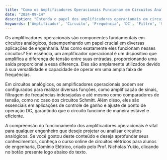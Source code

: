```yaml
---
title: "Como os Amplificadores Operacionais Funcionam em Circuitos Analógicos?"
date: "2024-09-14"
description: "Entenda o papel dos amplificadores operacionais em circuitos analógicos e sua importância em aplicações práticas."
keywords: ['Amplificador', 'Circuito', 'Frequência', 'DC', 'Filtro', 'Schmitt']
---
```


Os amplificadores operacionais são componentes fundamentais em circuitos analógicos, desempenhando um papel crucial em diversas aplicações de engenharia. Mas como exatamente eles funcionam nesses circuitos? Em essência, um amplificador operacional é um dispositivo que amplifica a diferença de tensão entre suas entradas, proporcionando uma saída proporcional a essa diferença. Eles são amplamente utilizados devido à sua versatilidade e capacidade de operar em uma ampla faixa de frequências.

Em circuitos analógicos, os amplificadores operacionais podem ser configurados para realizar diversas funções, como amplificação de sinais, filtragem de frequências indesejadas e até mesmo como comparadores de tensão, como no caso dos circuitos Schmitt. Além disso, eles são essenciais em aplicações de controle de ganho e ajuste de ponto de operação DC, garantindo que o circuito funcione de maneira estável e eficiente.

A compreensão do funcionamento dos amplificadores operacionais é vital para qualquer engenheiro que deseje projetar ou analisar circuitos analógicos. Se você gostou deste conteúdo e deseja aprofundar seus conhecimentos, conheça o curso online de circuitos elétricos para alunos de engenharia, Domínio Elétrico, criado pelo Prof. Nicholas Yukio, clicando no botão presente logo abaixo do texto.